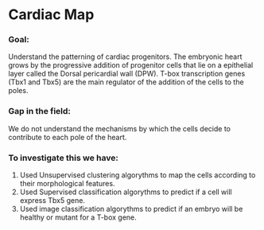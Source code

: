 # Cardiac Map

### Goal: 
Understand the patterning of cardiac progenitors.
The embryonic heart grows by the progressive addition of progenitor cells that lie on a epithelial layer called the Dorsal pericardial wall (DPW).
T-box transcription genes (Tbx1 and Tbx5) are the main regulator of the addition of the cells to the poles.

### Gap in the field: 
We do not understand the mechanisms by which the cells decide to contribute to each pole of the heart.

### To investigate this we have:
1. Used Unsupervised clustering algorythms to map the cells according to their morphological features.
2. Used Supervised classification algorythms to predict if a cell will express Tbx5 gene.
3. Used image classification algorythms to predict if an embryo will be healthy or mutant for a T-box gene.

